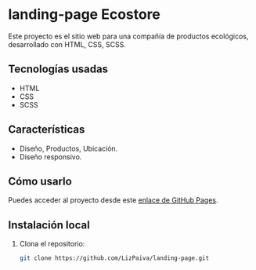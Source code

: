 # landing-page Ecostore

Este proyecto es el sitio web para una compañía de productos ecológicos, desarrollado con HTML, CSS, SCSS.

## Tecnologías usadas
- HTML
- CSS
- SCSS

## Características
- Diseño, Productos, Ubicación.
- Diseño responsivo.

## Cómo usarlo
Puedes acceder al proyecto desde este [enlace de GitHub Pages](https://aleja955.github.io/Eco-Store/).

## Instalación local
1. Clona el repositorio:
   ```bash
   git clone https://github.com/LizPaiva/landing-page.git
